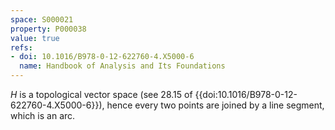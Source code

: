 ```yaml
---
space: S000021
property: P000038
value: true
refs:
- doi: 10.1016/B978-0-12-622760-4.X5000-6
  name: Handbook of Analysis and Its Foundations
---
```

$H$ is a topological vector space (see 28.15 of
{{doi:10.1016/B978-0-12-622760-4.X5000-6}}), hence every two points
are joined by a line segment, which is an arc.
